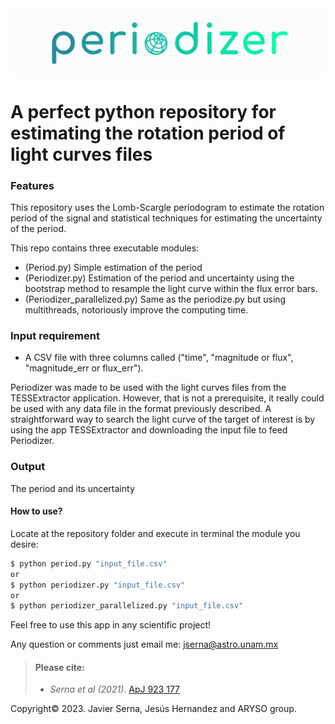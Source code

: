 <img src="https://github.com/javiserna/Periodize/blob/main/periodizer_logo.png?raw=true"/>

# A perfect python repository for estimating the rotation period of light curves files


### Features
This repository uses the Lomb-Scargle periodogram to estimate the rotation period of the signal and statistical techniques for estimating the uncertainty of the period.

This repo contains three executable modules:
* (Period.py) Simple estimation of the period 
* (Periodizer.py) Estimation of the period and uncertainty using the bootstrap method to resample the light curve within the flux error bars.
* (Periodizer_parallelized.py) Same as the periodize.py but using multithreads, notoriously improve the computing time.

### Input requirement

* A CSV file with three columns called ("time", "magnitude or flux", "magnitude_err or flux_err").

Periodizer was made to be used with the light curves files from the TESSExtractor application. However, that is not a  prerequisite, it really could be used with any data file in the format previously described. 
A straightforward way to search the light curve of the target of interest is by using the app TESSExtractor and downloading the input file to feed Periodizer.

### Output

The period and its uncertainty 

#### How to use?
Locate at the repository folder and execute in terminal the module you desire:

```zsh
$ python period.py "input_file.csv"
or
$ python periodizer.py "input_file.csv"
or
$ python periodizer_parallelized.py "input_file.csv"

```

Feel free to use this app in any scientific project!

Any question or comments just email me:
jserna@astro.unam.mx

>#### Please cite:
>
>- _Serna et al (2021)_. [ApJ 923 177](https://doi.org/10.3847/1538-4357/AC300A)
> 

Copyright© 2023.
Javier Serna, Jesús Hernandez and ARYSO group.
